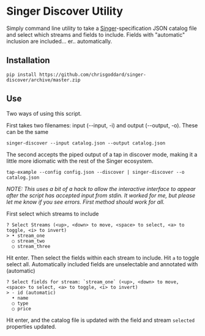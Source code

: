 # Singer Discover Utility

Simply command line utility to take a [Singer](https://www.singer.io/)-specification JSON catalog file and select which streams and fields to include. Fields with "automatic" inclusion are included... er.. automatically.

## Installation

```
pip install https://github.com/chrisgoddard/singer-discover/archive/master.zip
```

## Use

Two ways of using this script.

First takes two filenames: input (--input, -i) and output (--output, -o). These can be the same

```
singer-discover --input catalog.json --output catalog.json
```

The second accepts the piped output of a tap in discover mode, making it a little more idiomatic with the rest of the Singer ecosystem.

```
tap-example --config config.json --discover | singer-discover --o catalog.json
```

_NOTE: This uses a bit of a hack to allow the interactive interface to appear after the script has accepted input from stdin. It worked for me, but please let me know if you see errors. First method should work for all._


First select which streams to include

```
? Select Streams (<up>, <down> to move, <space> to select, <a> to toggle, <i> to invert)
> • stream_one
  ○ stream_two
  ○ stream_three
```

Hit enter. Then select the fields within each stream to include. Hit `a` to toggle select all. Automatically included fields are unselectable and annotated with (automatic)

```
? Select fields for stream: `stream_one` (<up>, <down> to move, <space> to select, <a> to toggle, <i> to invert)
> - id (automatic)
  • name
  ○ type
  ○ price
```

Hit enter, and the catalog file is updated with the field and stream `selected` properties updated.


